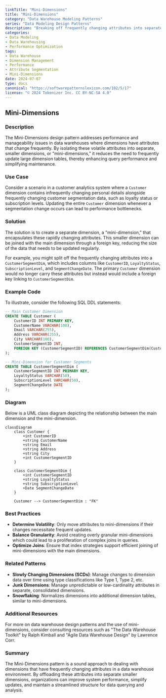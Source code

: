 ```yaml
---
linkTitle: "Mini-Dimensions"
title: "Mini-Dimensions"
category: "Data Warehouse Modeling Patterns"
series: "Data Modeling Design Patterns"
description: "Breaking off frequently changing attributes into separate dimensions to improve performance in data warehouses."
categories:
- Data Modeling
- Data Warehousing
- Performance Optimization
tags:
- Data Warehouse
- Dimension Management
- Performance
- Attribute Segmentation
- Mini-Dimensions
date: 2024-07-07
type: docs
canonical: "https://softwarepatternslexicon.com/102/5/17"
license: "© 2024 Tokenizer Inc. CC BY-NC-SA 4.0"
---
```


## Mini-Dimensions

### Description

The Mini-Dimensions design pattern addresses performance and manageability issues in data warehouses where dimensions have attributes that change frequently. By isolating these volatile attributes into separate, smaller dimensions, or "mini-dimensions," it reduces the need to frequently update large dimension tables, thereby enhancing query performance and simplifying maintenance.

### Use Case

Consider a scenario in a customer analytics system where a `Customer` dimension contains infrequently changing personal details alongside frequently changing customer segmentation data, such as loyalty status or subscription levels. Updating the entire `Customer` dimension whenever a segmentation change occurs can lead to performance bottlenecks.

### Solution

The solution is to create a separate dimension, a "mini-dimension," that encapsulates these rapidly changing attributes. This smaller dimension can be joined with the main dimension through a foreign key, reducing the size of the data that needs to be updated regularly.

For example, you might split off the frequently changing attributes into a `CustomerSegmentDim`, which includes columns like `CustomerID`, `LoyaltyStatus`, `SubscriptionLevel`, and `SegmentChangeDate`. The primary `Customer` dimension would no longer carry these attributes but instead would include a foreign key linking to `CustomerSegmentDim`.

### Example Code

To illustrate, consider the following SQL DDL statements:

```sql
-- Main Customer Dimension
CREATE TABLE Customer (
    CustomerID INT PRIMARY KEY,
    CustomerName VARCHAR(100),
    Email VARCHAR(255),
    Address VARCHAR(255),
    City VARCHAR(100),
    CustomerSegmentID INT,
    FOREIGN KEY (CustomerSegmentID) REFERENCES CustomerSegmentDim(CustomerSegmentID)
);

-- Mini-Dimension for Customer Segments
CREATE TABLE CustomerSegmentDim (
    CustomerSegmentID INT PRIMARY KEY,
    LoyaltyStatus VARCHAR(50),
    SubscriptionLevel VARCHAR(50),
    SegmentChangeDate DATE
);
```

### Diagram

Below is a UML class diagram depicting the relationship between the main dimension and the mini-dimension.

```mermaid
classDiagram
    class Customer {
        +int CustomerID
        +string CustomerName
        +string Email
        +string Address
        +string City
        +int CustomerSegmentID
    }

    class CustomerSegmentDim {
        +int CustomerSegmentID
        +string LoyaltyStatus
        +string SubscriptionLevel
        +Date SegmentChangeDate
    }

    Customer --> CustomerSegmentDim : "FK"
```

### Best Practices

- **Determine Volatility**: Only move attributes to mini-dimensions if their changes necessitate frequent updates.
- **Balance Granularity**: Avoid creating overly granular mini-dimensions which could lead to a proliferation of complex joins in queries.
- **Optimize Joins**: Ensure that index strategies support efficient joining of mini-dimensions with the main dimensions.

### Related Patterns

- **Slowly Changing Dimensions (SCDs)**: Manage changes to dimension data over time using type classifications like Type 1, Type 2, etc.
- **Junk Dimensions**: Manage unpredictable or low-cardinality attributes in separate, consolidated dimensions.
- **Snowflaking**: Normalizes dimensions into additional dimension tables, similar to mini-dimensions.

### Additional Resources

For more on data warehouse design patterns and the use of mini-dimensions, consider consulting resources such as "The Data Warehouse Toolkit" by Ralph Kimball and "Agile Data Warehouse Design" by Lawrence Corr.

### Summary

The Mini-Dimensions pattern is a sound approach to dealing with dimensions that have frequently changing attributes in a data warehouse environment. By offloading these attributes into separate smaller dimensions, organizations can improve system performance, simplify updates, and maintain a streamlined structure for data querying and analysis.
